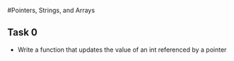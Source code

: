 #Pointers, Strings, and Arrays

## Task 0
- Write a function that updates the value of an int referenced by a pointer
